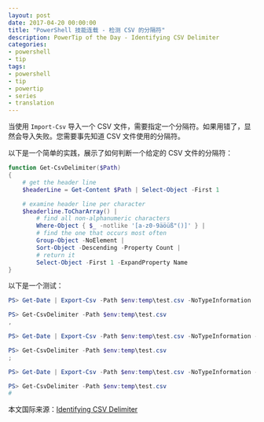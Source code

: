 ```yaml
---
layout: post
date: 2017-04-20 00:00:00
title: "PowerShell 技能连载 - 检测 CSV 的分隔符"
description: PowerTip of the Day - Identifying CSV Delimiter
categories:
- powershell
- tip
tags:
- powershell
- tip
- powertip
- series
- translation
---
```

当使用 `Import-Csv` 导入一个 CSV 文件，需要指定一个分隔符。如果用错了，显然会导入失败。您需要事先知道 CSV 文件使用的分隔符。

以下是一个简单的实践，展示了如何判断一个给定的 CSV 文件的分隔符：

```powershell
function Get-CsvDelimiter($Path)
{
    # get the header line
    $headerLine = Get-Content $Path | Select-Object -First 1

    # examine header line per character
    $headerline.ToCharArray() |
        # find all non-alphanumeric characters
        Where-Object { $_ -notlike '[a-z0-9äöüß"()]' } |
        # find the one that occurs most often
        Group-Object -NoElement |
        Sort-Object -Descending -Property Count |
        # return it
        Select-Object -First 1 -ExpandProperty Name
}
```

以下是一个测试：

```powershell
PS> Get-Date | Export-Csv -Path $env:temp\test.csv -NoTypeInformation

PS> Get-CsvDelimiter -Path $env:temp\test.csv
,

PS> Get-Date | Export-Csv -Path $env:temp\test.csv -NoTypeInformation -UseCulture

PS> Get-CsvDelimiter -Path $env:temp\test.csv
;

PS> Get-Date | Export-Csv -Path $env:temp\test.csv -NoTypeInformation -Delimiter '#'

PS> Get-CsvDelimiter -Path $env:temp\test.csv
#
```

<!--more-->
本文国际来源：[Identifying CSV Delimiter](http://community.idera.com/powershell/powertips/b/tips/posts/identifying-csv-delimiter)
